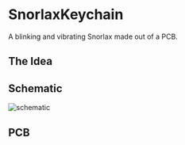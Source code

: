 # SnorlaxKeychain
A blinking and vibrating Snorlax made out of a PCB.
## The Idea
## Schematic
![schematic](https://github.com/user-attachments/assets/385e11bd-091b-494f-b706-ca4f0f0a23cd)
## PCB
